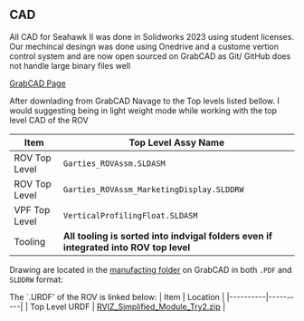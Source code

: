 ## CAD
All CAD for Seahawk II was done in Solidworks 2023 using student licenses. Our mechincal desingn was done using Onedrive and a custome vertion control system and are now open sourced on GrabCAD as Git/ GitHub does not handle large binary files well

[GrabCAD Page](https://grabcad.com/library/seahawk-ii-1)

After downlading from GrabCAD Navage to the Top levels listed bellow. I would suggesting being in light weight mode while working with the top level CAD of the ROV

| Item | Top Level Assy Name |
|----------|----------|
| ROV Top Level | `Garties_ROVAssm.SLDASM` |
| ROV Top Level | `Garties_ROVAssm_MarketingDisplay.SLDDRW` |
| VPF Top Level | `VerticalProfilingFloat.SLDASM` |
| Tooling| **All tooling is sorted into indvigal folders even if integrated into ROV top level**|

Drawing are located in the [manufacting folder](https://grabcad.com/library/seahawk-ii-1/details?folder_id=14021488) on GrabCAD in both `.PDF` and `SLDDRW` format:

The `.URDF' of the ROV is linked below:
| Item | Location |
|----------|----------|
| Top Level URDF | [RVIZ_Simplified_Module_Try2.zip](https://github.com/CabrilloRoboticsClub/seahawk_II_mechanical/blob/main/CAD/RVIZ_Simplified_Module_Try2.zip) |



